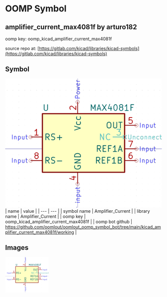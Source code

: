 # OOMP Symbol  
## amplifier_current_max4081f  by arturo182  
  
oomp key: oomp_kicad_amplifier_current_max4081f  
  
source repo at: [https://gitlab.com/kicad/libraries/kicad-symbols](https://gitlab.com/kicad/libraries/kicad-symbols)  
## Symbol  
  
[![working.png](working_600.png)](working.png)  
| name | value | 
| --- | --- | 
| symbol name | Amplifier_Current | 
| library name | Amplifier_Current | 
| oomp key | oomp_kicad_amplifier_current_max4081f | 
| oomp bot github | https://github.com/oomlout/oomlout_oomp_symbol_bot/tree/main/kicad_amplifier_current_max4081f/working | 
## Images  
  
[![working.png](working_140.png)](working.png)  
